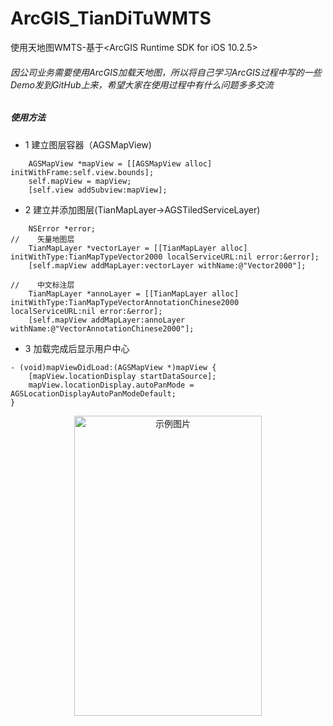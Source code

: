 # ArcGIS_TianDiTuWMTS
使用天地图WMTS-基于&lt;ArcGIS Runtime SDK for iOS 10.2.5>   
###### 因公司业务需要使用ArcGIS加载天地图，所以将自己学习ArcGIS过程中写的一些Demo发到GitHub上来，希望大家在使用过程中有什么问题多多交流
##### 使用方法
* 1 建立图层容器（AGSMapView)  

````
    AGSMapView *mapView = [[AGSMapView alloc] initWithFrame:self.view.bounds];
    self.mapView = mapView;
    [self.view addSubview:mapView];
````

* 2 建立并添加图层(TianMapLayer->AGSTiledServiceLayer)  

````  
    NSError *error;
//    矢量地图层
    TianMapLayer *vectorLayer = [[TianMapLayer alloc] initWithType:TianMapTypeVector2000 localServiceURL:nil error:&error];
    [self.mapView addMapLayer:vectorLayer withName:@"Vector2000"];
    
//    中文标注层
    TianMapLayer *annoLayer = [[TianMapLayer alloc] initWithType:TianMapTypeVectorAnnotationChinese2000 localServiceURL:nil error:&error];
    [self.mapView addMapLayer:annoLayer withName:@"VectorAnnotationChinese2000"];
````
* 3 加载完成后显示用户中心

```` 
- (void)mapViewDidLoad:(AGSMapView *)mapView {
    [mapView.locationDisplay startDataSource];
    mapView.locationDisplay.autoPanMode = AGSLocationDisplayAutoPanModeDefault;
}
````

<div  align="center">    
<img src="https://github.com/HonglingHe/ArcGIS_TianDiTuWMTS/blob/master/Images/TianMapHefei.png" width = "300" height = "480" alt="示例图片" align=center />
</div>

